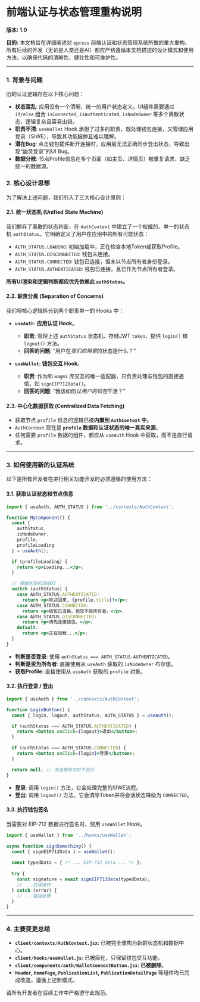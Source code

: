# 前端认证与状态管理重构说明

**版本: 1.0**

**目的:** 本文档旨在详细阐述对 `epress` 前端认证和状态管理系统所做的重大重构。所有后续的开发（无论是人类还是AI）都应严格遵循本文档描述的设计模式和使用方法，以确保代码的清晰性、健壮性和可维护性。

---

### 1. 背景与问题

旧的认证逻辑存在以下核心问题：

*   **状态混乱**: 应用没有一个清晰、统一的用户状态定义。UI组件需要通过 `if/else` 组合 `isConnected`, `isAuthenticated`, `isNodeOwner` 等多个离散状态，逻辑复杂且容易出错。
*   **职责不清**: `useWallet` Hook 承担了过多的职责，既处理钱包连接，又管理应用登录（SIWE），导致其功能臃肿且难以理解。
*   **潜在Bug**: 点击钱包插件断开连接时，应用层无法正确同步登出状态，导致出现“幽灵登录”的UI Bug。
*   **数据分散**: 节点Profile信息在多个页面（如主页、详情页）被重复请求，缺乏统一的数据源。

### 2. 核心设计思想

为了解决上述问题，我们引入了三大核心设计原则：

#### 2.1. 统一状态机 (Unified State Machine)

我们摒弃了离散的状态判断，在 `AuthContext` 中建立了一个权威的、单一的状态机 `authStatus`。它明确定义了用户在应用中的所有可能状态：

*   `AUTH_STATUS.LOADING`: 初始加载中，正在检查本地Token或获取Profile。
*   `AUTH_STATUS.DISCONNECTED`: 钱包未连接。
*   `AUTH_STATUS.CONNECTED`: 钱包已连接，但未以节点所有者身份登录。
*   `AUTH_STATUS.AUTHENTICATED`: 钱包已连接，且已作为节点所有者登录。

**所有UI渲染和逻辑判断都应优先依赖此 `authStatus`。**

#### 2.2. 职责分离 (Separation of Concerns)

我们将核心逻辑拆分到两个职责单一的 Hooks 中：

*   **`useAuth`**: **应用认证 Hook**。
    *   **职责**: 管理上述 `authStatus` 状态机、存储JWT `token`、提供 `login()` 和 `logout()` 方法。
    *   **回答的问题**: “用户在*我们应用里*的状态是什么？”

*   **`useWallet`**: **钱包交互 Hook**。
    *   **职责**: 作为和 `wagmi` 库交互的唯一适配器，只负责处理与钱包的直接通信，如 `signEIP712Data()`。
    *   **回答的问题**: “我该如何*让用户的钱包*干活？”

#### 2.3. 中心化数据获取 (Centralized Data Fetching)

*   获取节点 `profile` 信息的逻辑已被**内置到 `AuthContext` 中**。
*   `AuthContext` 现在是 **`profile` 数据和认证状态的唯一真实来源**。
*   任何需要 `profile` 数据的组件，都应从 `useAuth` Hook 中获取，而不是自行请求。

---

### 3. 如何使用新的认证系统

以下是所有开发者在进行相关功能开发时必须遵循的使用方法：

#### 3.1. 获取认证状态和节点信息

```jsx
import { useAuth, AUTH_STATUS } from '../contexts/AuthContext';

function MyComponent() {
  const { 
    authStatus, 
    isNodeOwner, 
    profile, 
    profileLoading 
  } = useAuth();

  if (profileLoading) {
    return <p>Loading...</p>;
  }

  // 根据状态机渲染UI
  switch (authStatus) {
    case AUTH_STATUS.AUTHENTICATED:
      return <p>欢迎回来, {profile.title}!</p>;
    case AUTH_STATUS.CONNECTED:
      return <p>钱包已连接，但您不是所有者。</p>;
    case AUTH_STATUS.DISCONNECTED:
      return <p>请先连接钱包。</p>;
    default:
      return <p>正在加载...</p>;
  }
}
```

*   **判断是否登录**: 使用 `authStatus === AUTH_STATUS.AUTHENTICATED`。
*   **判断是否为所有者**: 直接使用从 `useAuth` 获取的 `isNodeOwner` 布尔值。
*   **获取Profile**: 直接使用从 `useAuth` 获取的 `profile` 对象。

#### 3.2. 执行登录 / 登出

```jsx
import { useAuth } from '../contexts/AuthContext';

function LoginButton() {
  const { login, logout, authStatus, AUTH_STATUS } = useAuth();

  if (authStatus === AUTH_STATUS.AUTHENTICATED) {
    return <button onClick={logout}>退出</button>;
  }

  if (authStatus === AUTH_STATUS.CONNECTED) {
    return <button onClick={login}>登录</button>;
  }

  return null; // 未连接钱包时不显示
}
```

*   **登录**: 调用 `login()` 方法，它会处理完整的SIWE流程。
*   **登出**: 调用 `logout()` 方法，它会清除Token并将会话状态降级为 `CONNECTED`。

#### 3.3. 执行钱包签名

当需要对 EIP-712 数据进行签名时，使用 `useWallet` Hook。

```jsx
import { useWallet } from '../hooks/useWallet';

async function signSomething() {
  const { signEIP712Data } = useWallet();
  
  const typedData = { /* ... EIP-712 data ... */ };
  
  try {
    const signature = await signEIP712Data(typedData);
    // ...后续操作
  } catch (error) {
    // ...错误处理
  }
}
```

---

### 4. 主要变更总结

*   **`client/contexts/AuthContext.jsx`**: 已被完全重构为新的状态机和数据中心。
*   **`client/hooks/useWallet.js`**: 已被简化，只保留钱包交互功能。
*   **`client/components/auth/WalletConnectButton.jsx`**: **已被删除**。
*   **`Header`, `HomePage`, `PublicationList`, `PublicationDetailPage`** 等组件均已完成改造，遵循上述新模式。

请所有开发者在后续工作中严格遵守此规范。
